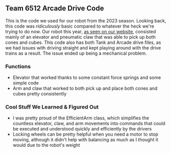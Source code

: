 ## Team 6512 Arcade Drive Code
This is the code we used for our robot from the 2023 season. Looking back, this code was *ridiculously* basic compared to whatever the heck we're trying to do now.
Our robot this year, [as seen on our website](https://coastalcatastrophe6512.weebly.com/history.html), consisted mainly of an elevator and pneumatic claw that was able to pick up both cones and cubes.
This code also has both Tank and Arcade drive files, as we had issues with driving straight and kept playing around with the drive trains as a result. The issue ended up being a mechanical problem.

### Functions
- Elevator that worked thanks to some constant force springs and some simple code
- Arm and claw that worked to both pick up and place both cones and cubes pretty consistently

### Cool Stuff We Learned & Figured Out
- I was pretty proud of the EfficientArm class, which simplifies the countless elevator, claw, and arm movements into commands that could be executed and understood quickly and efficiently by the drivers
- Locking wheels can be pretty helpful when you need a motor to stop moving, although it didn't help with balancing as much as I thought it would due to the robot's weight

